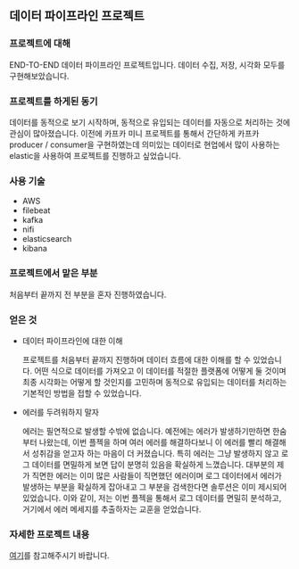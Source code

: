 ## 데이터 파이프라인 프로젝트



### 프로젝트에 대해

END-TO-END 데이터 파이프라인 프로젝트입니다. 데이터 수집, 저장, 시각화 모두를 구현해보았습니다.



### 프로젝트를 하게된 동기

데이터를 동적으로 보기 시작하며, 동적으로 유입되는 데이터를 자동으로 처리하는 것에 관심이 많아졌습니다. 이전에 카프카 미니 프로젝트를 통해서 간단하게 카프카 producer / consumer을 구현하였는데 의미있는 데이터로 현업에서 많이 사용하는 elastic을 사용하여 프로젝트를 진행하고 싶었습니다.



### 사용 기술

* AWS
* filebeat
* kafka
* nifi
* elasticsearch
* kibana



### 프로젝트에서 맡은 부분

처음부터 끝까지 전 부분을 혼자 진행하였습니다.



### 얻은 것

* 데이터 파이프라인에 대한 이해

  프로젝트를 처음부터 끝까지 진행하며 데이터 흐름에 대한 이해를 할 수 있었습니다. 어떤 식으로 데이터를 가져오고 이 데이터를 적절한 플랫폼에 어떻게 둘 것이며 최종 시각화는 어떻게 할 것인지를 고민하며 동적으로 유입되는 데이터를 처리하는 기본적인 방법을 접할 수 있었습니다.

* 에러를 두려워하지 말자

  에러는 필연적으로 발생할 수밖에 없습니다. 예전에는 에러가 발생하기만하면 한숨부터 나왔는데, 이번 플젝을 하며 여러 에러를 해결하다보니 이 에러를 빨리 해결해서 성취감을 얻고자 하는 마음이 더 커졌습니다. 특히 에러는 그냥 발생하지 않고 로그 데이터를 면밀하게 보면 답이 분명히 있음을 확실하게 느꼈습니다. 대부분의 제가 직면한 에러는 이미 많은 사람들이 직면했던 에러이며 로그 데이터에서 에러가 발생하는 부분을 확실하게 잡아내고 그 부분을 검색한다면 솔루션은 이미 제시되어 있었습니다. 이와 같이, 저는 이번 플젝을 통해서 로그 데이터를 면밀히 분석하고, 거기에서 에러 메세지를 추출하자는 교훈을 얻었습니다.



### 자세한 프로젝트 내용

[여기](https://github.com/bohyunshin/Portfolio/blob/master/data_pipeline_pjt/final_ppt.pdf)를 참고해주시기 바랍니다.

